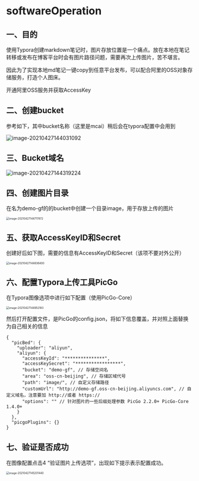 # softwareOperation

## 一、目的

使用Typora创建markdown笔记时，图片存放位置是一个痛点。放在本地在笔记转移或发布在博客平台时会有图片路径问题，需要再次上传图片，苦不堪言。

因此为了实现本地md笔记一键copy到任意平台发布，可以配合阿里的OSS对象存储服务，打造个人图床。

开通阿里OSS服务并获取AccessKey

## 二、创建bucket

参考如下，其中bucket名称（这里是mcai）稍后会在typora配置中会用到

![image-20210427144031092](http://demo-gf.oss-cn-beijing.aliyuncs.com/image/image-20210427144031092.png)

## 三、Bucket域名

![image-20210427144319224](http://demo-gf.oss-cn-beijing.aliyuncs.com/image/image-20210427144319224.png)

## 四、创建图片目录

在名为demo-gf的的bucket中创建一个目录image，用于存放上传的图片

<img src="http://demo-gf.oss-cn-beijing.aliyuncs.com/image/image-20210427144717872.png" alt="image-20210427144717872" style="zoom:50%;" />

## 五、获取AccessKeyID和Secret

创建好后如下图，需要的信息有AccessKeyID和Secret（该项不要对外公开）

<img src="http://demo-gf.oss-cn-beijing.aliyuncs.com/image/image-20210427144836400.png" alt="image-20210427144836400" style="zoom:50%;" />

## 六、配置Typora上传工具PicGo

在Typora图像选项中进行如下配置（使用PicGo-Core）

<img src="http://demo-gf.oss-cn-beijing.aliyuncs.com/image/image-20210427144952183.png" alt="image-20210427144952183" style="zoom:50%;" />

然后打开配置文件，是PicGo的config.json，将如下信息覆盖，并对照上面替换为自己相关的信息

```
{
  "picBed": {
    "uploader": "aliyun",
    "aliyun": {
      "accessKeyId": "***************",
      "accessKeySecret": "*****************",
      "bucket": "demo-gf", // 存储空间名
      "area": "oss-cn-beijing", // 存储区域代号
      "path": "image/", // 自定义存储路径
      "customUrl": "http://demo-gf.oss-cn-beijing.aliyuncs.com", // 自定义域名，注意要加 http://或者 https://
      "options": "" // 针对图片的一些后缀处理参数 PicGo 2.2.0+ PicGo-Core 1.4.0+
    }
  },
  "picgoPlugins": {}
}
```

## 七、验证是否成功

在图像配置点击4 “验证图片上传选项”，出现如下提示表示配置成功。

<img src="http://demo-gf.oss-cn-beijing.aliyuncs.com/image/image-20210427145201440.png" alt="image-20210427145201440" style="zoom:50%;" />

